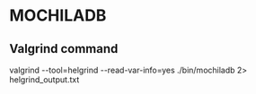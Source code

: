 # MOCHILADB


## Valgrind command

valgrind --tool=helgrind --read-var-info=yes ./bin/mochiladb 2> helgrind_output.txt
